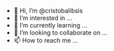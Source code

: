 - 👋 Hi, I’m @cristobalibsis
- 👀 I’m interested in ...
- 🌱 I’m currently learning ...
- 💞️ I’m looking to collaborate on ...
- 📫 How to reach me ...

<!---
cristobalibsis/cristobalibsis is a ✨ special ✨ repository because its `README.md` (this file) appears on your GitHub profile.
You can click the Preview link to take a look at your changes.
--->
